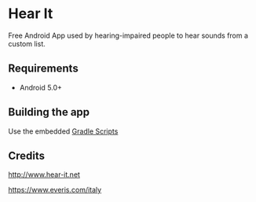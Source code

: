 # Hear It
Free Android App used by hearing-impaired people to hear sounds from a custom list. 

## Requirements ##

* Android 5.0+

## Building the app ##

Use the embedded [Gradle Scripts](./buildscripts/)


## Credits ##

http://www.hear-it.net

https://www.everis.com/italy

